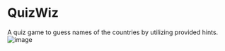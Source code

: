 # QuizWiz 
A quiz game to guess names of the countries by utilizing provided hints.
![image](https://github.com/neo-37/country_quiz/assets/85379575/16ffa611-c7fc-420c-ad63-03aa32dd7c54)


